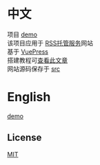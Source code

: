 # 中文
项目 [demo](http://serve.dcchen.top/)  
该项目应用于 [RSS托管服务](http://serve.dcchen.top/)网站  
基于 [VuePress](https://v2.vuepress.vuejs.org/)   
搭建教程可[查看此文章](https://zhuanlan.zhihu.com/p/421470140)  
网站源码保存于 [src](https://github.com/DC1024/RSS-hosted-services-website/tree/main/src)

# English
[demo](http://serve.dcchen.top/)
## License
[MIT](https://github.com/DC1024/RSS-hosted-services-website/blob/main/LICENSE)
